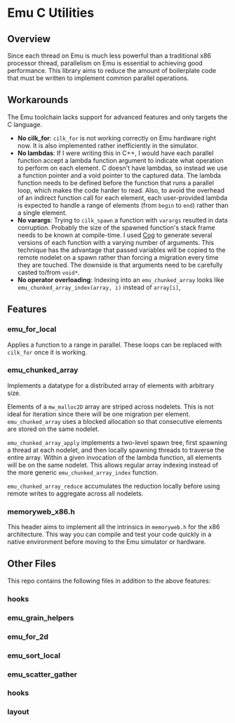 # Emu C Utilities

## Overview

Since each thread on Emu is much less powerful than a traditional x86 processor thread,
parallelism on Emu is essential to achieving good performance. This library aims to reduce
the amount of boilerplate code that must be written to implement common parallel operations.

## Workarounds
The Emu toolchain lacks support for advanced features and only targets the C language.  

- **No cilk_for**: `cilk_for` is not working correctly on Emu hardware right now. It is also implemented
rather inefficiently in the simulator. 
- **No lambdas**: If I were writing this in C++, I would have each parallel function accept a lambda
function argument to indicate what operation to perform on each element. C doesn't have lambdas, 
so instead we use a function pointer and a void pointer to the captured data. The lambda function
needs to be defined before the function that runs a parallel loop, which makes the code harder to read.
Also, to avoid the overhead of an indirect function call for each element, each user-provided lambda
is expected to handle a range of elements (from `begin` to `end`) rather than a single element.
- **No varargs**: Trying to `cilk_spawn` a function with `varargs` resulted in data corruption.
Probably the size of the spawned function's stack frame needs to be known at compile-time.
I used [Cog](https://nedbatchelder.com/code/cog/) to generate several versions of each function with a 
varying number of arguments. This technique has the advantage that passed variables will be 
copied to the remote nodelet on a spawn rather than forcing a migration every time they are touched. 
The downside is that arguments need to be carefully casted to/from `void*`.
- **No operator overloading**: Indexing into an `emu_chunked_array` looks like 
`emu_chunked_array_index(array, i)` instead of `array[i]`, 

## Features

### emu_for_local

Applies a function to a range in parallel. These loops can be replaced with `cilk_for`
once it is working. 

### emu_chunked_array

Implements a datatype for a distributed array of elements with arbitrary size. 

Elements of a `mw_malloc2D` array are striped across nodelets. This is not ideal
for iteration since there will be one migration per element. `emu_chunked_array` uses a
blocked allocation so that consecutive elements are stored on the same nodelet. 

`emu_chunked_array_apply` implements a two-level spawn tree, first spawning a thread
at each nodelet, and then locally spawning threads to traverse the entire array. Within a
given invocation of the lambda function, all elements will be on the same nodelet. This 
allows regular array indexing instead of the more generic `emu_chunked_array_index` function.

`emu_chunked_array_reduce` accumulates the reduction locally before using remote writes to
aggregate across all nodelets. 

### memoryweb_x86.h

This header aims to implement all the intrinsics in `memoryweb.h` for the x86 architecture.
This way you can compile and test your code quickly in a native environment before moving to 
the Emu simulator or hardware.

## Other Files

This repo contains the following files in addition to the above features:
 

### hooks

### emu_grain_helpers

### emu_for_2d

### emu_sort_local

### emu_scatter_gather

### hooks

### layout
    
